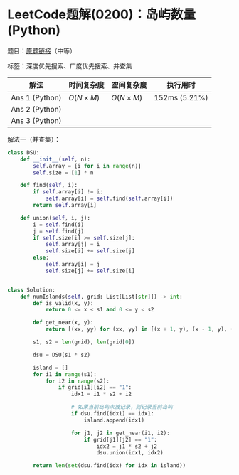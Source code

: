 # LeetCode题解(0200)：岛屿数量(Python)

题目：[原题链接](https://leetcode-cn.com/problems/number-of-islands/)（中等）

标签：深度优先搜索、广度优先搜索、并查集

| 解法           | 时间复杂度 | 空间复杂度 | 执行用时      |
| -------------- | ---------- | ---------- | ------------- |
| Ans 1 (Python) | $O(N×M)$   | $O(N×M)$   | 152ms (5.21%) |
| Ans 2 (Python) |            |            |               |
| Ans 3 (Python) |            |            |               |

解法一（并查集）：

```python
class DSU:
    def __init__(self, n):
        self.array = [i for i in range(n)]
        self.size = [1] * n

    def find(self, i):
        if self.array[i] != i:
            self.array[i] = self.find(self.array[i])
        return self.array[i]

    def union(self, i, j):
        i = self.find(i)
        j = self.find(j)
        if self.size[i] >= self.size[j]:
            self.array[j] = i
            self.size[i] += self.size[j]
        else:
            self.array[i] = j
            self.size[j] += self.size[i]


class Solution:
    def numIslands(self, grid: List[List[str]]) -> int:
        def is_valid(x, y):
            return 0 <= x < s1 and 0 <= y < s2

        def get_near(x, y):
            return [(xx, yy) for (xx, yy) in [(x + 1, y), (x - 1, y), (x, y - 1), (x, y + 1)] if is_valid(xx, yy)]

        s1, s2 = len(grid), len(grid[0])

        dsu = DSU(s1 * s2)

        island = []
        for i1 in range(s1):
            for i2 in range(s2):
                if grid[i1][i2] == "1":
                    idx1 = i1 * s2 + i2

                    # 如果当前岛屿未被记录，则记录当前岛屿
                    if dsu.find(idx1) == idx1:
                        island.append(idx1)

                    for j1, j2 in get_near(i1, i2):
                        if grid[j1][j2] == "1":
                            idx2 = j1 * s2 + j2
                            dsu.union(idx1, idx2)

        return len(set(dsu.find(idx) for idx in island))
```